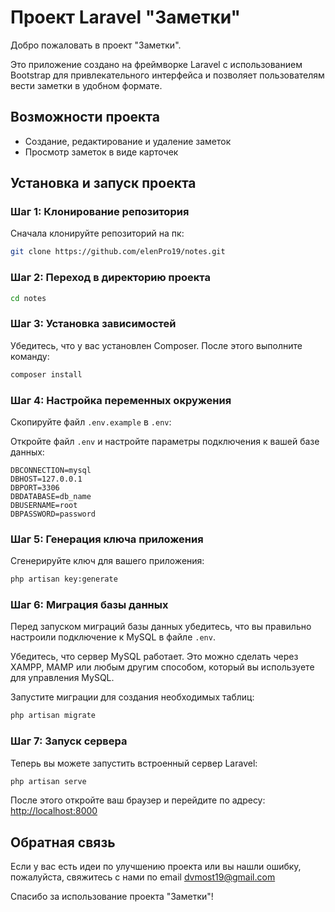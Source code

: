 # Проект Laravel "Заметки"

Добро пожаловать в проект "Заметки".

Это приложение создано на фреймворке Laravel c использованием Bootstrap для привлекательного интерфейса и позволяет пользователям вести заметки в удобном формате.

## Возможности проекта
- Создание, редактирование и удаление заметок
- Просмотр заметок в виде карточек


## Установка и запуск проекта

### Шаг 1: Клонирование репозитория

Сначала клонируйте репозиторий на пк:

```bash
git clone https://github.com/elenPro19/notes.git
```

### Шаг 2: Переход в директорию проекта

```bash
cd notes
```
### Шаг 3: Установка зависимостей

Убедитесь, что у вас установлен Composer. После этого выполните команду:

```bash
composer install
```

### Шаг 4: Настройка переменных окружения

Скопируйте файл `.env.example` в `.env`:

Откройте файл `.env` и настройте параметры подключения к вашей базе данных:

```dotenv
DBCONNECTION=mysql
DBHOST=127.0.0.1
DBPORT=3306
DBDATABASE=db_name 
DBUSERNAME=root
DBPASSWORD=password
```

### Шаг 5: Генерация ключа приложения

Сгенерируйте ключ для вашего приложения:

```bash
php artisan key:generate
```

### Шаг 6: Миграция базы данных

Перед запуском миграций базы данных убедитесь, что вы правильно настроили подключение к MySQL в файле `.env`.

Убедитесь, что сервер MySQL работает. Это можно сделать через XAMPP, MAMP или любым другим способом, который вы используете для управления MySQL.

Запустите миграции для создания необходимых таблиц:

```bash
php artisan migrate
```

### Шаг 7: Запуск сервера

Теперь вы можете запустить встроенный сервер Laravel:
```bash
php artisan serve
```

После этого откройте ваш браузер и перейдите по адресу: [http://localhost:8000](http://localhost:8000)

## Обратная связь
Если у вас есть идеи по улучшению проекта или вы нашли ошибку, пожалуйста, свяжитесь с нами по email dvmost19@gmail.com

Спасибо за использование проекта "Заметки"!
